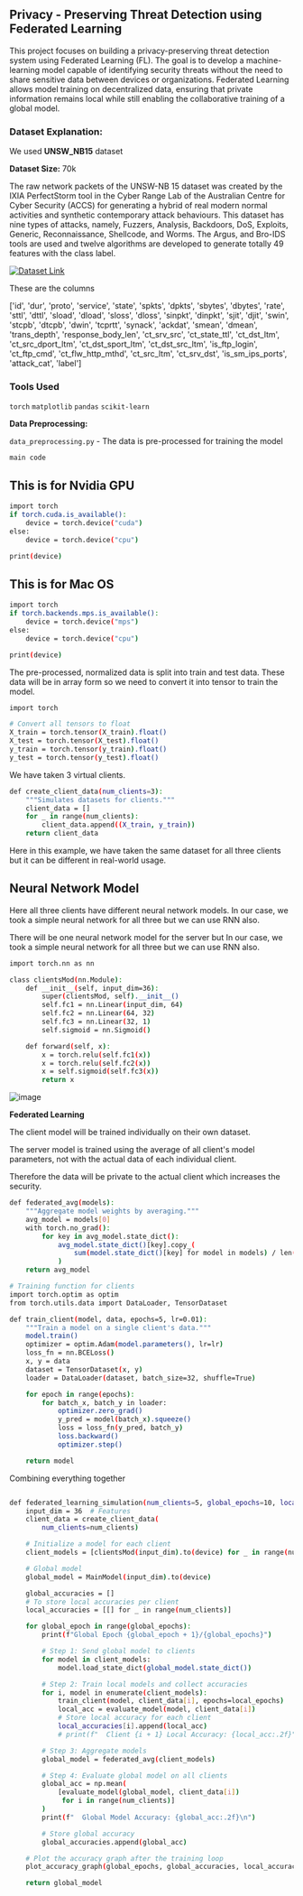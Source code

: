 ## Privacy - Preserving Threat Detection using Federated Learning

This project focuses on building a privacy-preserving threat detection system using Federated Learning (FL). The goal is to develop a machine-learning model capable of identifying security threats without the need to share sensitive data between devices or organizations. Federated Learning allows model training on decentralized data, ensuring that private information remains local while still enabling the collaborative training of a global model.

### Dataset Explanation:

We used **UNSW_NB15** dataset

**Dataset Size:** 70k 

The raw network packets of the UNSW-NB 15 dataset was created by the IXIA PerfectStorm tool in the Cyber Range Lab of the Australian Centre for Cyber Security (ACCS) for generating a hybrid of real modern normal activities and synthetic contemporary attack behaviours. This dataset has nine types of attacks, namely, Fuzzers, Analysis, Backdoors, DoS, Exploits, Generic, Reconnaissance, Shellcode, and Worms. The Argus, and Bro-IDS tools are used and twelve algorithms are developed to generate totally 49 features with the class label.

[![Dataset Link]()](https://www.kaggle.com/datasets/mrwellsdavid/unsw-nb15?select=UNSW_NB15_training-set.csv)

These are the columns 

['id', 'dur', 'proto', 'service', 'state', 'spkts', 'dpkts', 'sbytes',
       'dbytes', 'rate', 'sttl', 'dttl', 'sload', 'dload', 'sloss', 'dloss',
       'sinpkt', 'dinpkt', 'sjit', 'djit', 'swin', 'stcpb', 'dtcpb', 'dwin',
       'tcprtt', 'synack', 'ackdat', 'smean', 'dmean', 'trans_depth',
       'response_body_len', 'ct_srv_src', 'ct_state_ttl', 'ct_dst_ltm',
       'ct_src_dport_ltm', 'ct_dst_sport_ltm', 'ct_dst_src_ltm',
       'is_ftp_login', 'ct_ftp_cmd', 'ct_flw_http_mthd', 'ct_src_ltm',
       'ct_srv_dst', 'is_sm_ips_ports', 'attack_cat', 'label']

### Tools Used

`torch`
`matplotlib` 
`pandas` 
`scikit-learn`


**Data Preprocessing:**

`data_preprocessing.py` - The data is pre-processed for training the model

`main code`

## This is for Nvidia GPU
```bash
import torch
if torch.cuda.is_available():
    device = torch.device("cuda")
else:
    device = torch.device("cpu")

print(device)
```

## This is for Mac OS
```bash
import torch
if torch.backends.mps.is_available():
    device = torch.device("mps")
else:
    device = torch.device("cpu")

print(device)
```

The pre-processed, normalized data is split into train and test data. These data will be in array form so we need to convert it into tensor to train the model. 

```bash
import torch

# Convert all tensors to float
X_train = torch.tensor(X_train).float()
X_test = torch.tensor(X_test).float()
y_train = torch.tensor(y_train).float()
y_test = torch.tensor(y_test).float()
```

We have taken 3 virtual clients.

```bash
def create_client_data(num_clients=3):
    """Simulates datasets for clients."""
    client_data = []
    for _ in range(num_clients):
        client_data.append((X_train, y_train))
    return client_data
```

Here in this example, we have taken the same dataset for all three clients but it can be different in real-world usage.

## Neural Network Model

Here all three clients have different neural network models. In our case, we took a simple neural network for all three but we can use RNN also.

There will be one neural network model for the server but In our case, we took a simple neural network for all three but we can use RNN also.

```bash
import torch.nn as nn

class clientsMod(nn.Module):
    def __init__(self, input_dim=36):
        super(clientsMod, self).__init__()
        self.fc1 = nn.Linear(input_dim, 64)
        self.fc2 = nn.Linear(64, 32)
        self.fc3 = nn.Linear(32, 1)
        self.sigmoid = nn.Sigmoid()

    def forward(self, x):
        x = torch.relu(self.fc1(x))
        x = torch.relu(self.fc2(x))
        x = self.sigmoid(self.fc3(x))
        return x
```

![image](https://github.com/user-attachments/assets/77a7b0ac-2907-4102-8aac-928112386f4f)

**Federated Learning**

The client model will be trained individually on their own dataset. 

The server model is trained using the average of all client's model parameters, not with the actual data of each individual client. 

Therefore the data will be private to the actual client which increases the security.

```bash
def federated_avg(models):
    """Aggregate model weights by averaging."""
    avg_model = models[0]
    with torch.no_grad():
        for key in avg_model.state_dict():
            avg_model.state_dict()[key].copy_(
                sum(model.state_dict()[key] for model in models) / len(models)
            )
    return avg_model

# Training function for clients
import torch.optim as optim
from torch.utils.data import DataLoader, TensorDataset

def train_client(model, data, epochs=5, lr=0.01):
    """Train a model on a single client's data."""
    model.train()
    optimizer = optim.Adam(model.parameters(), lr=lr)
    loss_fn = nn.BCELoss()
    x, y = data
    dataset = TensorDataset(x, y)
    loader = DataLoader(dataset, batch_size=32, shuffle=True)

    for epoch in range(epochs):
        for batch_x, batch_y in loader:
            optimizer.zero_grad()
            y_pred = model(batch_x).squeeze()
            loss = loss_fn(y_pred, batch_y)
            loss.backward()
            optimizer.step()

    return model
```

Combining everything together

```bash

def federated_learning_simulation(num_clients=5, global_epochs=10, local_epochs=10):
    input_dim = 36  # Features
    client_data = create_client_data(
        num_clients=num_clients)

    # Initialize a model for each client
    client_models = [clientsMod(input_dim).to(device) for _ in range(num_clients)]

    # Global model
    global_model = MainModel(input_dim).to(device)

    global_accuracies = []
    # To store local accuracies per client
    local_accuracies = [[] for _ in range(num_clients)]

    for global_epoch in range(global_epochs):
        print(f"Global Epoch {global_epoch + 1}/{global_epochs}")

        # Step 1: Send global model to clients
        for model in client_models:
            model.load_state_dict(global_model.state_dict())

        # Step 2: Train local models and collect accuracies
        for i, model in enumerate(client_models):
            train_client(model, client_data[i], epochs=local_epochs)
            local_acc = evaluate_model(model, client_data[i])
            # Store local accuracy for each client
            local_accuracies[i].append(local_acc)
            # print(f"  Client {i + 1} Local Accuracy: {local_acc:.2f}")

        # Step 3: Aggregate models
        global_model = federated_avg(client_models)

        # Step 4: Evaluate global model on all clients
        global_acc = np.mean(
            [evaluate_model(global_model, client_data[i])
             for i in range(num_clients)]
        )
        print(f"  Global Model Accuracy: {global_acc:.2f}\n")

        # Store global accuracy
        global_accuracies.append(global_acc)

    # Plot the accuracy graph after the training loop
    plot_accuracy_graph(global_epochs, global_accuracies, local_accuracies)

    return global_model
```
